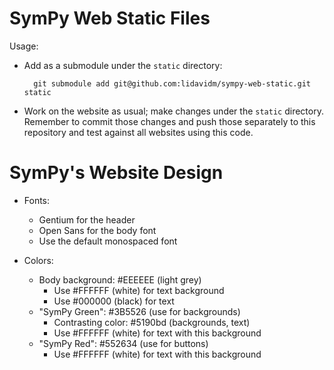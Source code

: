 # SymPy Web Static Files

Usage:

- Add as a submodule under the `static` directory:

        git submodule add git@github.com:lidavidm/sympy-web-static.git static

- Work on the website as usual; make changes under the `static`
  directory. Remember to commit those changes and push those separately to
  this repository and test against all websites using this code.

# SymPy's Website Design

- Fonts:
  - Gentium for the header
  - Open Sans for the body font
  - Use the default monospaced font

- Colors:
  - Body background: #EEEEEE (light grey)
      - Use #FFFFFF (white) for text background
      - Use #000000 (black) for text
  - "SymPy Green": #3B5526 (use for backgrounds)
      - Contrasting color: #5190bd (backgrounds, text)
      - Use #FFFFFF (white) for text with this background
  - "SymPy Red": #552634 (use for buttons)
      - Use #FFFFFF (white) for text with this background
